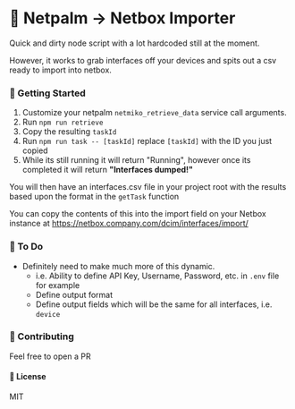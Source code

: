 # 🌴 Netpalm -> Netbox Importer

Quick and dirty node script with a lot hardcoded still at the moment.

However, it works to grab interfaces off your devices and spits out a csv ready to import into netbox.

### 🚀 Getting Started

1. Customize your netpalm `netmiko_retrieve_data` service call arguments.
2. Run `npm run retrieve`
3. Copy the resulting `taskId`
4. Run `npm run task -- [taskId]` replace `[taskId]` with the ID you just copied
5. While its still running it will return "Running", however once its completed it will return **"Interfaces dumped!"**

You will then have an interfaces.csv file in your project root with the results based upon the format in the `getTask` function

You can copy the contents of this into the import field on your Netbox instance at https://netbox.company.com/dcim/interfaces/import/

### 🚧 To Do

- Definitely need to make much more of this dynamic.
	- i.e. Ability to define API Key, Username, Password, etc. in `.env` file for example
	- Define output format
	- Define output fields which will be the same for all interfaces, i.e. `device`

### 👏 Contributing

Feel free to open a PR

#### 📝 License

MIT
